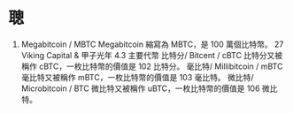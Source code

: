 # 聰



1. Megabitcoin / MBTC  Megabitcoin 縮寫為 MBTC，是 100 萬個比特幣。  27  Viking Capital & 甲子光年  4.3 主要代幣  比特分/ Bitcent / cBTC  比特分又被稱作 cBTC，一枚比特幣的價值是 102 比特分。  毫比特/ Millibitcoin / mBTC  毫比特又被稱作 mBTC，一枚比特幣的價值是 103 毫比特。  微比特/ Microbitcoin / BTC  微比特又被稱作 uBTC，一枚比特幣的價值是 106 微比特。

